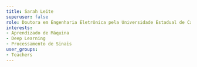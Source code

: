 ```yaml
---
title: Sarah Leite
superuser: false
role: Doutora em Engenharia Eletrônica pela Universidade Estadual de Campinas
interests:
- Aprendizado de Máquina
- Deep Learning
- Processamento de Sinais
user_groups:
- Teachers
---
```

